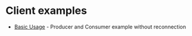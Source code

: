 # Client examples

- [Basic Usage](./index.js) - Producer and Consumer example without reconnection
